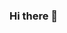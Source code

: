 ### Hi there 👋

<!--
**GoJunSik1/GoJunSik1** is a ✨ _special_ ✨ repository because its `README.md` (this file) appears on your GitHub profile.

Here are some ideas to get you started:

- 🔭 I’m currently working on Gachon Univ.
- 🌱 I’m currently learning C.
- 👯 I'm from South Korea. 
- 🤔 
- 💬
- 📫
- 😄
- ⚡
-->

